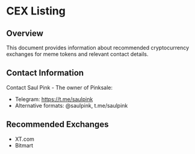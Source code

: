 # CEX Listing

## Overview
This document provides information about recommended cryptocurrency exchanges for meme tokens and relevant contact details.

## Contact Information
Contact Saul Pink - The owner of Pinksale:
- Telegram: https://t.me/saulpink
- Alternative formats: @saulpink, t.me/saulpink

## Recommended Exchanges
- XT.com
- Bitmart
